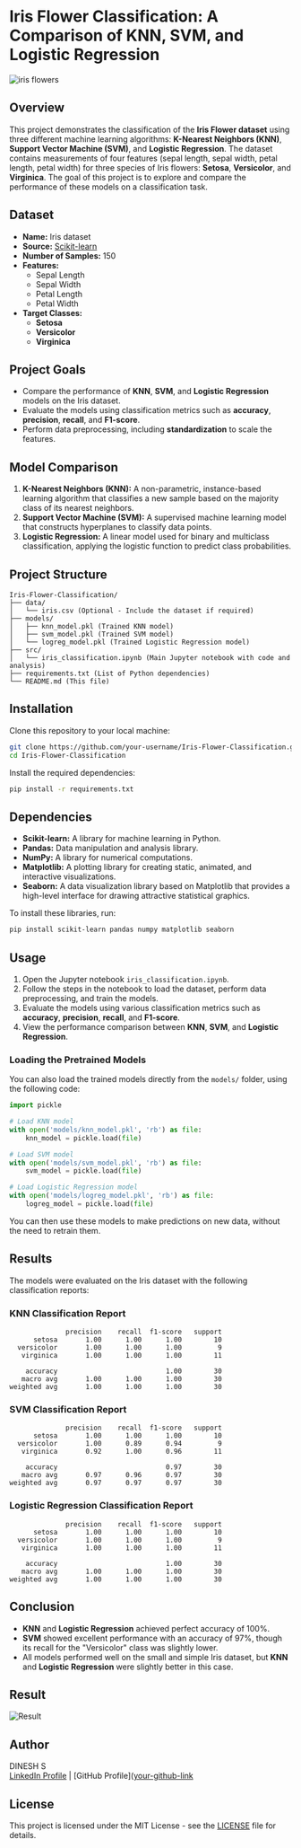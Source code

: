 # Iris Flower Classification: A Comparison of KNN, SVM, and Logistic Regression

![iris flowers](img/cover.png)

## **Overview**
This project demonstrates the classification of the **Iris Flower dataset** using three different machine learning algorithms: **K-Nearest Neighbors (KNN)**, **Support Vector Machine (SVM)**, and **Logistic Regression**. The dataset contains measurements of four features (sepal length, sepal width, petal length, petal width) for three species of Iris flowers: **Setosa**, **Versicolor**, and **Virginica**. The goal of this project is to explore and compare the performance of these models on a classification task.

## **Dataset**
- **Name:** Iris dataset
- **Source:** [Scikit-learn](https://scikit-learn.org/)
- **Number of Samples:** 150
- **Features:** 
  - Sepal Length
  - Sepal Width
  - Petal Length
  - Petal Width
- **Target Classes:**
  - **Setosa**
  - **Versicolor**
  - **Virginica**

## **Project Goals**
- Compare the performance of **KNN**, **SVM**, and **Logistic Regression** models on the Iris dataset.
- Evaluate the models using classification metrics such as **accuracy**, **precision**, **recall**, and **F1-score**.
- Perform data preprocessing, including **standardization** to scale the features.

## **Model Comparison**
1. **K-Nearest Neighbors (KNN):** A non-parametric, instance-based learning algorithm that classifies a new sample based on the majority class of its nearest neighbors.
2. **Support Vector Machine (SVM):** A supervised machine learning model that constructs hyperplanes to classify data points.
3. **Logistic Regression:** A linear model used for binary and multiclass classification, applying the logistic function to predict class probabilities.

## **Project Structure**
```
Iris-Flower-Classification/
├── data/
│   └── iris.csv (Optional - Include the dataset if required)
├── models/
│   ├── knn_model.pkl (Trained KNN model)
│   ├── svm_model.pkl (Trained SVM model)
│   └── logreg_model.pkl (Trained Logistic Regression model)
├── src/
│   └── iris_classification.ipynb (Main Jupyter notebook with code and analysis)
├── requirements.txt (List of Python dependencies)
└── README.md (This file)
```

## **Installation**
Clone this repository to your local machine:

```bash
git clone https://github.com/your-username/Iris-Flower-Classification.git
cd Iris-Flower-Classification
```

Install the required dependencies:

```bash
pip install -r requirements.txt
```

## **Dependencies**
- **Scikit-learn:** A library for machine learning in Python.
- **Pandas:** Data manipulation and analysis library.
- **NumPy:** A library for numerical computations.
- **Matplotlib:** A plotting library for creating static, animated, and interactive visualizations.
- **Seaborn:** A data visualization library based on Matplotlib that provides a high-level interface for drawing attractive statistical graphics.

To install these libraries, run:

```bash
pip install scikit-learn pandas numpy matplotlib seaborn
```

## **Usage**
1. Open the Jupyter notebook `iris_classification.ipynb`.
2. Follow the steps in the notebook to load the dataset, perform data preprocessing, and train the models.
3. Evaluate the models using various classification metrics such as **accuracy**, **precision**, **recall**, and **F1-score**.
4. View the performance comparison between **KNN**, **SVM**, and **Logistic Regression**.

### **Loading the Pretrained Models**
You can also load the trained models directly from the `models/` folder, using the following code:

```python
import pickle

# Load KNN model
with open('models/knn_model.pkl', 'rb') as file:
    knn_model = pickle.load(file)

# Load SVM model
with open('models/svm_model.pkl', 'rb') as file:
    svm_model = pickle.load(file)

# Load Logistic Regression model
with open('models/logreg_model.pkl', 'rb') as file:
    logreg_model = pickle.load(file)
```

You can then use these models to make predictions on new data, without the need to retrain them.

## **Results**
The models were evaluated on the Iris dataset with the following classification reports:

### **KNN Classification Report**
```
              precision    recall  f1-score   support
      setosa       1.00      1.00      1.00        10
  versicolor       1.00      1.00      1.00         9
   virginica       1.00      1.00      1.00        11

    accuracy                           1.00        30
   macro avg       1.00      1.00      1.00        30
weighted avg       1.00      1.00      1.00        30
```

### **SVM Classification Report**
```
              precision    recall  f1-score   support
      setosa       1.00      1.00      1.00        10
  versicolor       1.00      0.89      0.94         9
   virginica       0.92      1.00      0.96        11

    accuracy                           0.97        30
   macro avg       0.97      0.96      0.97        30
weighted avg       0.97      0.97      0.97        30
```

### **Logistic Regression Classification Report**
```
              precision    recall  f1-score   support
      setosa       1.00      1.00      1.00        10
  versicolor       1.00      1.00      1.00         9
   virginica       1.00      1.00      1.00        11

    accuracy                           1.00        30
   macro avg       1.00      1.00      1.00        30
weighted avg       1.00      1.00      1.00        30
```

## **Conclusion**
- **KNN** and **Logistic Regression** achieved perfect accuracy of 100%.
- **SVM** showed excellent performance with an accuracy of 97%, though its recall for the "Versicolor" class was slightly lower.
- All models performed well on the small and simple Iris dataset, but **KNN** and **Logistic Regression** were slightly better in this case.

## **Result**
![Result](img/result.png)

## **Author**
DINESH S  
[LinkedIn Profile]([your-linkedin-link](https://www.linkedin.com/in/dinesh-x/)) | [GitHub Profile]([your-github-link](https://github.com/itzdineshx/)

## **License**
This project is licensed under the MIT License - see the [LICENSE](LICENSE) file for details.
